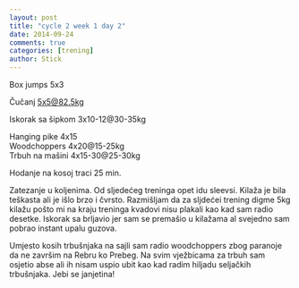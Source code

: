 ```yaml
---
layout: post
title: "cycle 2 week 1 day 2"
date: 2014-09-24
comments: true
categories: [trening]
author: Stick
---
```


Box jumps 5x3

Čučanj 5x5@82.5kg  

Iskorak sa šipkom 3x10-12@30-35kg  

Hanging pike 4x15   
Woodchoppers  4x20@15-25kg  
Trbuh na mašini 4x15-30@25-30kg  

Hodanje na kosoj traci 25 min.  

Zatezanje u koljenima. Od sljedećeg treninga opet idu sleevsi. Kilaža je bila teškasta ali je išlo brzo i čvrsto. Razmišljam da za sljdećei trening digme 5kg kilažu pošto mi na kraju treninga kvadovi nisu plakali kao kad sam radio desetke. Iskorak sa brljavio jer sam se premašio u kilažama al svejedno sam pobrao instant upalu guzova.

Umjesto kosih trbušnjaka na sajli sam radio woodchoppers zbog paranoje da ne završim na Rebru ko Prebeg. Na svim vježbicama za trbuh sam osjetio abse ali ih nisam uspio ubit kao kad radim hiljadu seljačkih trbušnjaka. Jebi se janjetina!